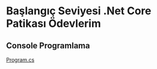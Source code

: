 # Başlangıç Seviyesi .Net Core Patikası Ödevlerim

## Console Programlama 
[Program.cs](console-programlama/Program.cs)